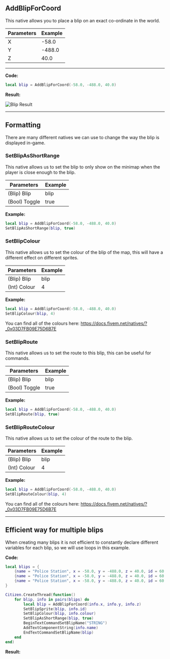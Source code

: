 ## AddBlipForCoord
This native allows you to place a blip on an exact co-ordinate in the world.

| Parameters  | Example     |
| ----------- | ----------- |
| X           | -58.0       |
| Y           | -488.0      |
| Z           | 40.0        |

***

**Code:**
```lua
local blip = AddBlipForCoord(-58.0, -488.0, 40.0)
```

**Result:**

![Blip Result](https://i.imgur.com/C7AdukT.jpg)

***

## Formatting
There are many different natives we can use to change the way the blip is displayed in-game.

### SetBlipAsShortRange
This native allows us to set the blip to only show on the minimap when the player is close enough to the blip.

| Parameters    | Example     |
| -----------   | ----------- |
| (Blip) Blip   | blip        |
| (Bool) Toggle | true        |

**Example:**

```lua
local blip = AddBlipForCoord(-58.0, -488.0, 40.0)
SetBlipAsShortRange(blip, true)
```

### SetBlipColour
This native allows us to set the colour of the blip of the map, this will have a different effect on different sprites.

| Parameters    | Example     |
| -----------   | ----------- |
| (Blip) Blip   | blip        |
| (Int) Colour  | 4           |

**Example:**

```lua
local blip = AddBlipForCoord(-58.0, -488.0, 40.0)
SetBlipColour(blip, 4)
```

You can find all of the colours here: https://docs.fivem.net/natives/?_0x03D7FB09E75D6B7E

### SetBlipRoute
This native allows us to set the route to this blip, this can be useful for commands.

| Parameters    | Example     |
| -----------   | ----------- |
| (Blip) Blip   | blip        |
| (Bool) Toggle | true        |

**Example:**

```lua
local blip = AddBlipForCoord(-58.0, -488.0, 40.0)
SetBlipRoute(blip, true)
```

### SetBlipRouteColour
This native allows us to set the colour of the route to the blip.

| Parameters    | Example     |
| -----------   | ----------- |
| (Blip) Blip   | blip        |
| (Int) Colour  | 4           |

**Example:**

```lua
local blip = AddBlipForCoord(-58.0, -488.0, 40.0)
SetBlipRouteColour(blip, 4)
```

You can find all of the colours here: https://docs.fivem.net/natives/?_0x03D7FB09E75D6B7E

***

## Efficient way for multiple blips
When creating many blips it is not efficient to constantly declare different variables for each blip, so we will use loops in this example.

**Code:**

```lua
local blips = {
    {name = "Police Station", x = -58.0, y = -488.0, z = 40.0, id = 60, colour = 3 },
    {name = "Police Station", x = -58.0, y = -488.0, z = 40.0, id = 60, colour = 3 },
    {name = "Police Station", x = -58.0, y = -488.0, z = 40.0, id = 60, colour = 3 }
}

Citizen.CreateThread(function()
    for blip, info in pairs(blips) do
        local blip = AddBlipForCoord(info.x, info.y, info.z)
        SetBlipSprite(blip, info.id)
        SetBlipColour(blip, info.colour)
        SetBlipAsShortRange(blip, true)
        BeginTextCommandSetBlipName("STRING")
        AddTextComponentString(info.name)
        EndTextCommandSetBlipName(blip)
    end
end)
```

**Result:**